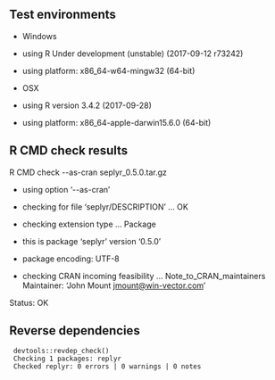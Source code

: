 
## Test environments

  * Windows
  * using R Under development (unstable) (2017-09-12 r73242)
  * using platform: x86_64-w64-mingw32 (64-bit)

  * OSX
  * using R version 3.4.2 (2017-09-28)
  * using platform: x86_64-apple-darwin15.6.0 (64-bit)
 

## R CMD check results

R CMD check --as-cran seplyr_0.5.0.tar.gz 

 * using option ‘--as-cran’
 * checking for file ‘seplyr/DESCRIPTION’ ... OK
 * checking extension type ... Package
 * this is package ‘seplyr’ version ‘0.5.0’
 * package encoding: UTF-8


* checking CRAN incoming feasibility ... Note_to_CRAN_maintainers
Maintainer: ‘John Mount <jmount@win-vector.com>’

Status: OK

## Reverse dependencies

     devtools::revdep_check()
     Checking 1 packages: replyr
     Checked replyr: 0 errors | 0 warnings | 0 notes
